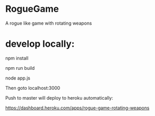 # RogueGame
A rogue like game with rotating weapons

# develop locally:
npm install

npm run build

node app.js 

Then goto localhost:3000

Push to master will deploy to heroku automatically:

https://dashboard.heroku.com/apps/rogue-game-rotating-weapons
